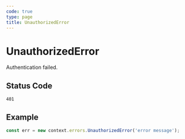 ```yaml
---
code: true
type: page
title: UnauthorizedError
---
```


# UnauthorizedError

<SinceBadge version="1.0.0" />

Authentication failed.

## Status Code

`401`

## Example

```js
const err = new context.errors.UnauthorizedError('error message');
```
